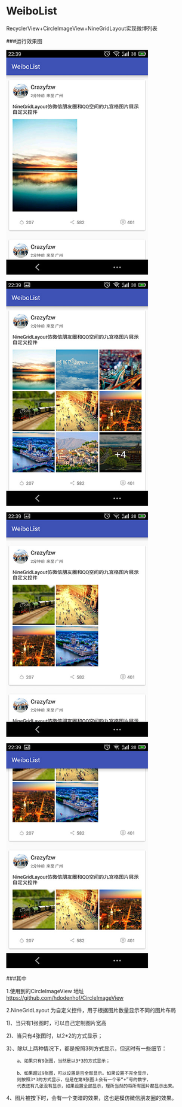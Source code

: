 # WeiboList
RecyclerView+CircleImageView+NineGridLayout实现微博列表


###运行效果图

![images](https://github.com/crazyfzw/ProjectImages/blob/master/WeiboList/S60519-223906.jpg)

![images](https://github.com/crazyfzw/ProjectImages/blob/master/WeiboList/S60519-223915.jpg)

![images](https://github.com/crazyfzw/ProjectImages/blob/master/WeiboList/S60519-223928.jpg)

![images](https://github.com/crazyfzw/ProjectImages/blob/master/WeiboList/S60519-223941.jpg)



###其中

1.使用到的CircleImageView 地址 https://github.com/hdodenhof/CircleImageView

2.NineGridLayout 为自定义控件，用于根据图片数量显示不同的图片布局

  1)、当只有1张图时，可以自己定制图片宽高

  2)、当只有4张图时，以2*2的方式显示；
    
  3）、除以上两种情况下，都是按照3列方式显示，但这时有一些细节：
    
        a、如果只有9张图，当然是以3*3的方式显示；
        
        b、如果超过9张图，可以设置是否全部显示。如果设置不完全显示，
        则按照3*3的方式显示，但是在第9张图上会有一个带“+”号的数字，
        代表还有几张没有显示，如果设置全部显示，理所当然的将所有图片都显示出来。
        
4、图片被按下时，会有一个变暗的效果，这也是模仿微信朋友圈的效果。


